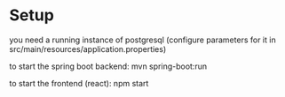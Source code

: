 # Setup
you need a running instance of postgresql (configure parameters for it in src/main/resources/application.properties)

to start the spring boot backend: mvn spring-boot:run

to start the frontend (react): npm start

